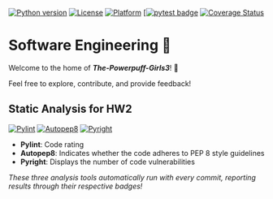 [![Python version](https://img.shields.io/badge/python-3.13-blue)](https://www.python.org/downloads/release/python-313/)
[![License](https://img.shields.io/badge/license-MIT-blue)](https://opensource.org/licenses/MIT)
[![Platform](https://img.shields.io/badge/platform-Linux-blue)](https://en.wikipedia.org/wiki/Linux)
[[![pytest badge](https://img.shields.io/badge/tests-failed-red)](https://github.com/The-Powerpuff-Girls3/se_hw_1/actions/runs/10951962704)
[![Coverage Status](https://coveralls.io/repos/github/The-Powerpuff-Girls3/se_hw_1/badge.svg?branch=main)](https://coveralls.io/github/The-Powerpuff-Girls3/se_hw_1?branch=main)


# Software Engineering 🚀

Welcome to the home of **_The-Powerpuff-Girls3_**! 🎉

Feel free to explore, contribute, and provide feedback!

## Static Analysis for HW2
[![Pylint](https://img.shields.io/badge/pylint-10.00%2F10-brightgreen)](https://github.com/The-Powerpuff-Girls3/se_hw_1/actions/runs/10951374235) 
[![Autopep8](https://img.shields.io/badge/autopep8-perfect-brightgreen)](https://github.com/The-Powerpuff-Girls3/se_hw_1/actions/runs/10951374235)
[![Pyright](https://img.shields.io/badge/pyright-0%20vulnerabilities-brightgreen)](https://github.com/The-Powerpuff-Girls3/se_hw_1/actions/runs/10951374235)

- **Pylint**: Code rating
- **Autopep8**: Indicates whether the code adheres to PEP 8 style guidelines
- **Pyright**: Displays the number of code vulnerabilities

*These three analysis tools automatically run with every commit, reporting results through their respective badges!*
